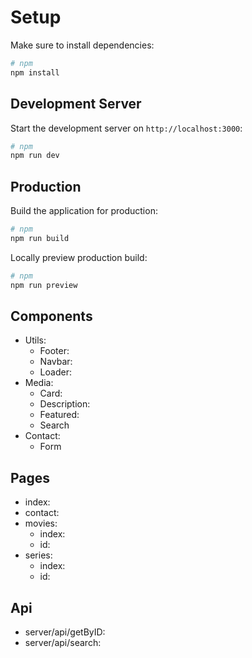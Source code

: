 # Setup

Make sure to install dependencies:

```bash
# npm
npm install
```

## Development Server

Start the development server on `http://localhost:3000`:

```bash
# npm
npm run dev
```

## Production

Build the application for production:

```bash
# npm
npm run build
```

Locally preview production build:

```bash
# npm
npm run preview
```

## Components
- Utils:
    - Footer:
    - Navbar:
    - Loader:
- Media:
    - Card:
    - Description:
    - Featured: 
    - Search
- Contact:
    - Form
## Pages
- index: 
- contact:
- movies:
    - index:
    - id:
- series:
    - index:
    - id:

## Api
- server/api/getByID: 
- server/api/search: